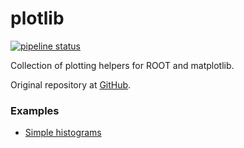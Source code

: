 # plotlib

[![pipeline status](https://gitlab.cern.ch/mrieger/plotlib/badges/master/pipeline.svg)](https://gitlab.cern.ch/mrieger/plotlib/commits/master)

Collection of plotting helpers for ROOT and matplotlib.

Original repository at [GitHub](https://github.com/riga/plotlib).


### Examples

- [Simple histograms](./examples/simple_histograms.py)
